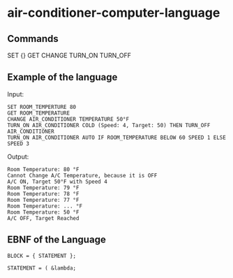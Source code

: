 # air-conditioner-computer-language

## Commands

SET {}
GET
CHANGE
TURN_ON
TURN_OFF

## Example of the language
Input:
```
SET ROOM_TEMPERTURE 80
GET ROOM_TEMPERATURE
CHANGE AIR_CONDITIONER TEMPERATURE 50°F
TURN_ON AIR_CONDITIONER COLD (Speed: 4, Target: 50) THEN TURN_OFF AIR_CONDITIONER
TURN_ON AIR_CONDITIONER AUTO IF ROOM_TEMPERATURE BELOW 60 SPEED 1 ELSE SPEED 3
```

Output:
```
Room Temperature: 80 °F
Cannot Change A/C Temperature, because it is OFF
A/C ON, Target 50°F with Speed 4
Room Temperature: 79 °F
Room Temperature: 78 °F
Room Temperature: 77 °F
Room Temperature: ... °F
Room Temperature: 50 °F
A/C OFF, Target Reached 
```

## EBNF of the Language

```
BLOCK = { STATEMENT };

STATEMENT = ( &lambda;
```
